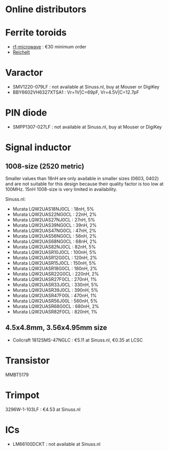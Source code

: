 # Online distributors

# Ferrite toroids
* [rf-microwave](https://www.rf-microwave.com/en) : €30 minimum order
* [Reichelt](https://www.reichelt.com/be/nl/shop/zoeken/5961000201)

# Varactor
* SMV1220-079LF : not available at Sinuss.nl, buy at Mouser or DigiKey
* BBY6602VH6327XTSA1 : Vr=1V|C=69pF, Vr=4.5V|C=12.7pF

# PIN diode
* SMPP1307-027LF : not available at Sinuss.nl, buy at Mouser or DigiKey

# Signal inductor 
## 1008-size (2520 metric)
Smaller values than 18nH are only available in smaller sizes (0603, 0402) and are not suitable for this design because their quality factor is too low at 100MHz.
15nH 1008-size is very limited in availability.

Sinuss.nl:
* Murata LQW2UAS18NJ0CL : 18nH, 5%
* Murata LQW2UAS22NG0CL : 22nH, 2%
* Murata LQW2UAS27NJ0CL : 27nH, 5%
* Murata LQW2UAS39NG0CL : 39nH, 2%
* Murata LQW2UAS47NG0CL : 47nH, 2%
* Murata LQW2UAS56NG0CL : 56nH, 2%
* Murata LQW2UAS68NG0CL : 68nH, 2%
* Murata LQW2UAS82NJ0CL : 82nH, 5%
* Murata LQW2UASR10J0CL : 100nH, 5%
* Murata LQW2UASR12G0CL : 120nH, 2%
* Murata LQW2UASR15J0CL : 150nH, 5%
* Murata LQW2UASR18G0CL : 180nH, 2%
* Murata LQW2UASR22G0CL : 220nH, 2%
* Murata LQW2UASR27F0CL : 270nH, 1%
* Murata LQW2UASR33J0CL : 330nH, 5%
* Murata LQW2UASR39J0CL : 390nH, 5%
* Murata LQW2UASR47F00L : 470nH, 1%
* Murata LQW2UASR56J00L : 560nH, 5%
* Murata LQW2UASR68G0CL : 680nH, 2%
* Murata LQW2UASR82F0CL : 820nH, 1%

## 4.5x4.8mm, 3.56x4.95mm size
* Coilcraft 1812SMS-47NGLC : €5.11 at Sinuss.nl, €0.35 at LCSC

# Transistor
MMBT5179

# Trimpot
3296W-1-103LF : €4.53 at Sinuss.nl

# ICs
* LM66100DCKT : not available at Sinuss.nl
